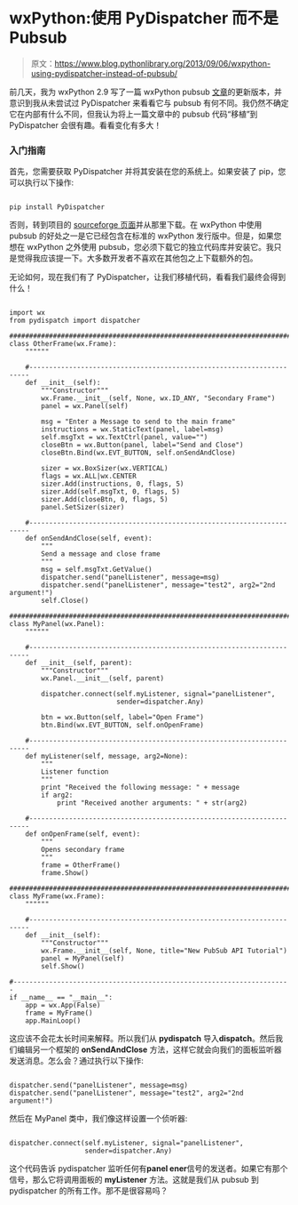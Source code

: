 # wxPython:使用 PyDispatcher 而不是 Pubsub

> 原文：<https://www.blog.pythonlibrary.org/2013/09/06/wxpython-using-pydispatcher-instead-of-pubsub/>

前几天，我为 wxPython 2.9 写了一篇 wxPython pubsub [文章](https://www.blog.pythonlibrary.org/2013/09/05/wxpython-2-9-and-the-newer-pubsub-api-a-simple-tutorial/)的更新版本，并意识到我从未尝试过 PyDispatcher 来看看它与 pubsub 有何不同。我仍然不确定它在内部有什么不同，但我认为将上一篇文章中的 pubsub 代码“移植”到 PyDispatcher 会很有趣。看看变化有多大！

### 入门指南

首先，您需要获取 PyDispatcher 并将其安装在您的系统上。如果安装了 pip，您可以执行以下操作:

```

pip install PyDispatcher

```

否则，转到项目的 [sourceforge 页面](http://pydispatcher.sourceforge.net/)并从那里下载。在 wxPython 中使用 pubsub 的好处之一是它已经包含在标准的 wxPython 发行版中。但是，如果您想在 wxPython 之外使用 pubsub，您必须下载它的独立代码库并安装它。我只是觉得我应该提一下。大多数开发者不喜欢在其他包之上下载额外的包。

无论如何，现在我们有了 PyDispatcher，让我们移植代码，看看我们最终会得到什么！

```

import wx
from pydispatch import dispatcher 

########################################################################
class OtherFrame(wx.Frame):
    """"""

    #----------------------------------------------------------------------
    def __init__(self):
        """Constructor"""
        wx.Frame.__init__(self, None, wx.ID_ANY, "Secondary Frame")
        panel = wx.Panel(self)

        msg = "Enter a Message to send to the main frame"
        instructions = wx.StaticText(panel, label=msg)
        self.msgTxt = wx.TextCtrl(panel, value="")
        closeBtn = wx.Button(panel, label="Send and Close")
        closeBtn.Bind(wx.EVT_BUTTON, self.onSendAndClose)

        sizer = wx.BoxSizer(wx.VERTICAL)
        flags = wx.ALL|wx.CENTER
        sizer.Add(instructions, 0, flags, 5)
        sizer.Add(self.msgTxt, 0, flags, 5)
        sizer.Add(closeBtn, 0, flags, 5)
        panel.SetSizer(sizer)

    #----------------------------------------------------------------------
    def onSendAndClose(self, event):
        """
        Send a message and close frame
        """
        msg = self.msgTxt.GetValue()
        dispatcher.send("panelListener", message=msg)
        dispatcher.send("panelListener", message="test2", arg2="2nd argument!")
        self.Close()

########################################################################
class MyPanel(wx.Panel):
    """"""

    #----------------------------------------------------------------------
    def __init__(self, parent):
        """Constructor"""
        wx.Panel.__init__(self, parent)

        dispatcher.connect(self.myListener, signal="panelListener",
                           sender=dispatcher.Any)

        btn = wx.Button(self, label="Open Frame")
        btn.Bind(wx.EVT_BUTTON, self.onOpenFrame)

    #----------------------------------------------------------------------
    def myListener(self, message, arg2=None):
        """
        Listener function
        """
        print "Received the following message: " + message
        if arg2:
            print "Received another arguments: " + str(arg2)

    #----------------------------------------------------------------------
    def onOpenFrame(self, event):
        """
        Opens secondary frame
        """
        frame = OtherFrame()
        frame.Show()

########################################################################
class MyFrame(wx.Frame):
    """"""

    #----------------------------------------------------------------------
    def __init__(self):
        """Constructor"""
        wx.Frame.__init__(self, None, title="New PubSub API Tutorial")
        panel = MyPanel(self)
        self.Show()

#----------------------------------------------------------------------
if __name__ == "__main__":
    app = wx.App(False)
    frame = MyFrame()
    app.MainLoop()

```

这应该不会花太长时间来解释。所以我们从 **pydispatch** 导入**dispatch**。然后我们编辑另一个框架的 **onSendAndClose** 方法，这样它就会向我们的面板监听器发送消息。怎么会？通过执行以下操作:

```

dispatcher.send("panelListener", message=msg)
dispatcher.send("panelListener", message="test2", arg2="2nd argument!")

```

然后在 MyPanel 类中，我们像这样设置一个侦听器:

```

dispatcher.connect(self.myListener, signal="panelListener",
                   sender=dispatcher.Any)

```

这个代码告诉 pydispatcher 监听任何有**panel ener**信号的发送者。如果它有那个信号，那么它将调用面板的 **myListener** 方法。这就是我们从 pubsub 到 pydispatcher 的所有工作。那不是很容易吗？